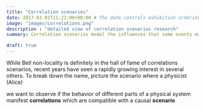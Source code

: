 ```yaml
---
title: "Correlation scenarios"
date: 2017-01-01T11:22:00+00:00 # The date controls exhibition ordering
image: "images/correlations.png"
description : "detailed view of correlation scenarios research"
summary: Correlation scenarios model the influences that some events may have upon others — like the choice of a measurement influencing its possible results, or an unknown source of correlations linking apparently independent events. They are an important doorway to learn when, why, and up to where quantum resources may outperform classical ones in informational tasks.

draft: true
---
```


While Bell non-locality is definitely in the hall of fame of correlations scenarios, recent years have seen a rapidly growing interest in several others. To break down the name, picture the scenario where a physicist (Alice) 

we want to observe if the behavior of different parts of a physical system manifest __correlations__ which are compatible with a causal __scenario__